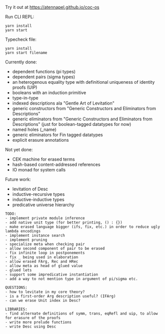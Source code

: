 Try it out at https://atennapel.github.io/coc-os

Run CLI REPL:
```
yarn install
yarn start
```

Typecheck file:
```
yarn install
yarn start filename
```

Currently done:
- dependent functions (pi types)
- dependent pairs (sigma types)
- an heterogenous equality type with definitional uniqueness of identity proofs (UIP)
- booleans with an induction primitive
- type-in-type
- indexed descriptions ala "Gentle Art of Levitation"
- generic constructors from "Generic Constructors and Eliminators from Descriptions"
- generic eliminators from "Generic Constructors and Eliminators from Descriptions" (just for boolean-tagged datatypes for now)
- named holes (_name)
- generic eliminators for Fin tagged datatypes
- explicit erasure annotations

Not yet done:
- CEK machine for erased terms
- hash-based content-addressed references
- IO monad for system calls

Future work:
- levitation of Desc
- inductive-recursive types
- inductive-inductive types
- predicative universe hierarchy

```
TODO:
- implement private module inference
- add native unit type (for better printing, () : {})
- make erased language bigger (ifs, fix, etc.) in order to reduce ugly lambda encodings
- implement instance search
- implement pruning
- specialize meta when checking pair
- allow second component of pair to be erased
- fix infinite loop in postponements
- fix _ being used in elaboration
- allow erased FArg, Rec and HRec
- allow meta as head of glued value
- glued lets
- support some impredicative instantiation
- add a way to not mention type in argument of pi/sigma etc.

QUESTIONS:
- how to levitate in my core theory?
- is a first-order Arg description useful? (IFArg)
- can we erase Unit index in Desc?

LIBRARIES:
- find alternate definitions of symm, trans, eqRefl and uip, to allow for erasure of the proofs
- write more prelude functions
- write Desc using Desc
```
